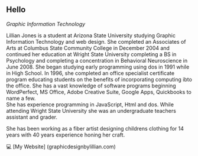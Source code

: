 ## Hello
*Graphic Information Technology*

Lillian Jones is a student at Arizona State University studying Graphic Information Technology and web design. She completed an Associates of Arts at Columbus State Community College in December 2004 and continued her education at Wright State University completing a BS in Psychology and completing a concentration in Behavioral Neuroscience in June 2008.  She began studying early programming using dos in 1991 while in High School.  In 1996, she completed an office specialist certificate program educating students on the benefits of incorporating computing ibto the office.  She has a vast knowledge of software programs beginning WordPerfect, MS Office, Adobe Creative Suite, Google Apps, Quickbooks to name a few.  
She has experience programming in JavaScript, Html and dos. While attending Wright State University she was an undergraduate teachers assistant and grader.  

She has been working as a fiber artist designing childrens clothing for 14 years with 40 years experience honing her craft. 

:computer: [My Website] (graphicdesignbylillian.com)

<!--
**lejone20/lejone20** is a ✨ _special_ ✨ repository because its `README.md` (this file) appears on your GitHub profile.
Here are some ideas to get you started:

- 🔭 I’m currently working on ...
- 🌱 I’m currently learning ...
- 👯 I’m looking to collaborate on ...
- 🤔 I’m looking for help with ...
- 💬 Ask me about ...
- 📫 How to reach me: ...
- 😄 Pronouns: ...
- ⚡ Fun fact: ...
-->

